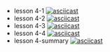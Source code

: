- lesson 4-1
[![asciicast](https://asciinema.org/a/4I9qV8GUrYxVnipcrfsEXnvIW.svg)](https://asciinema.org/a/4I9qV8GUrYxVnipcrfsEXnvIW)
- lesson 4-2
[![asciicast](https://asciinema.org/a/LcPvJC0Z1falgSI9FMx0xmCZU.svg)](https://asciinema.org/a/LcPvJC0Z1falgSI9FMx0xmCZU)
- lesson 4-3
[![asciicast](https://asciinema.org/a/UEfrLKvlb56ApFRsie2kCziXF.svg)](https://asciinema.org/a/UEfrLKvlb56ApFRsie2kCziXF)
- lesson 4-4
[![asciicast](https://asciinema.org/a/N1Ypac8GIw6I54AbxhPHx1saE.svg)](https://asciinema.org/a/N1Ypac8GIw6I54AbxhPHx1saE)
- lesson 4-summary
[![asciicast](https://asciinema.org/a/v4deM2aXQuMc8VQzuaK4TgvRu.svg)](https://asciinema.org/a/v4deM2aXQuMc8VQzuaK4TgvRu)